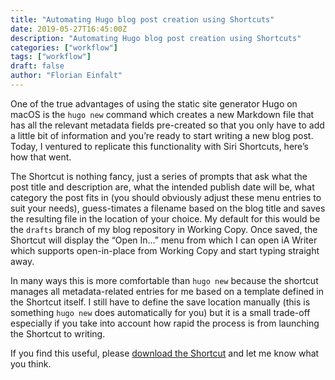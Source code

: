 ```yaml
---
title: "Automating Hugo blog post creation using Shortcuts"
date: 2019-05-27T16:45:00Z
description: "Automating Hugo blog post creation using Shortcuts"
categories: ["workflow"]
tags: ["workflow"]
draft: false
author: "Florian Einfalt"
---
```

One of the true advantages of using the static site generator Hugo on macOS is the `hugo new` command which creates a new Markdown file that has all the relevant metadata fields pre-created so that you only have to add a little bit of information and you’re ready to start writing a new blog post. Today, I ventured to replicate this functionality with Siri Shortcuts, here’s how that went.
<!--more-->

The Shortcut is nothing fancy, just a series of prompts that ask what the post title and description are, what the intended publish date will be, what category the post fits in (you should obviously adjust these menu entries to suit your needs), guess-timates a filename based on the blog title and saves the resulting file in the location of your choice. My default for this would be the `drafts` branch of my blog repository in Working Copy. Once saved, the Shortcut will display the “Open In...” menu from which I can open iA Writer which supports open-in-place from Working Copy and start typing straight away.

In many ways this is more comfortable than `hugo new` because the shortcut manages all metadata-related entries for me based on a template defined in the Shortcut itself. I still have to define the save location manually (this is something `hugo new` does automatically for you) but it is a small trade-off especially if you take into account how rapid the process is from launching the Shortcut to writing.

If you find this useful, please [download the Shortcut](https://www.icloud.com/shortcuts/364019bf74c842ba86270dc6d16cc937) and let me know what you think.